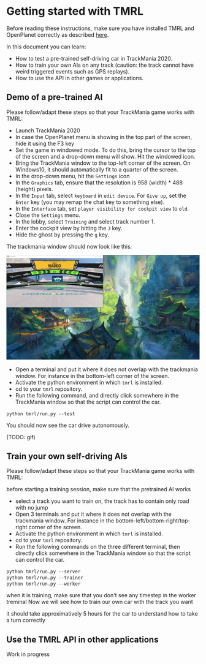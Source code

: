 # Getting started with TMRL

Before reading these instructions, make sure you have installed TMRL and OpenPlanet correctly as described [here](docs/Install.md).

In this document you can learn:
- How to test a pre-trained self-driving car in TrackMania 2020.
- How to train your own AIs on any track (caution: the track cannot have weird triggered events such as GPS replays).
- How to use the API in other games or applications.


## Demo of a pre-trained AI

Please follow/adapt these steps so that your TrackMania game works with TMRL:

- Launch TrackMania 2020
- In case the OpenPlanet menu is showing in the top part of the screen, hide it using the F3 key
- Set the game in windowed mode. To do this, bring the cursor to the top of the screen and a drop-down menu will show. Hit the windowed icon.
- Bring the TrackMania window to the top-left corner of the screen. On Windows10, it should automatically fit to a quarter of the screen.
- In the drop-down menu, hit the `Settings` icon
- In the `Graphics` tab, ensure that the resolution is 958 (width) * 488 (height) pixels.
- In the `Input` tab, select `keyboard` in `edit device`. For `Give up`, set the `Enter` key (you may remap the chat key to something else).
- In the `Interface` tab, set `player visibility for cockpit view` to `old`.
- Close the `Settings` menu.
- In the lobby, select `Training` and select track number 1.
- Enter the cockpit view by hitting the `3` key.
- Hide the ghost by pressing the `g` key.

The trackmania window should now look like this:

![screenshot1](img/screenshot1.PNG)

- Open a terminal and put it where it does not overlap with the trackmania window.
For instance in the bottom-left corner of the screen.
- Activate the python environment in which `tmrl` is installed.
- cd to your `tmrl` repository.
- Run the following command, and directly click somewhere in the TrackMania window so that the script can control the car.
```shell
python tmrl/run.py --test
```

You should now see the car drive autonomously.

(TODO: gif)






## Train your own self-driving AIs

Please follow/adapt these steps so that your TrackMania game works with TMRL:

before starting a training session, make sure that the pretrained AI works

- select a track you want to train on, the track has to contain only road with no jump
- Open 3 terminals and put it where it does not overlap with the trackmania window.
For instance in the bottom-left/bottom-right/top-right corner of the screen.
- Activate the python environment in which `tmrl` is installed.
- cd to your `tmrl` repository.
- Run the following commands on the three different terminal, then directly click somewhere in the TrackMania window so that the script can control the car.
```shell
python tmrl/run.py --server
python tmrl/run.py --trainer
python tmrl/run.py --worker
```

when it is training, make sure that you don't see any timestep in the worker treminal
Now we will see how to train our own car with the track you want

it should take approximatively 5 hours for the car to understand how to take a turn correctly

## Use the TMRL API in other applications

Work in progress


